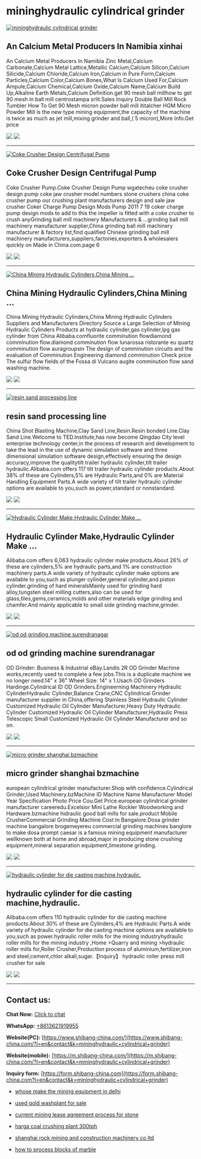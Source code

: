 # mininghydraulic cylindrical grinder

<a href="https://swt.shibang-china.com/?l=en&img&k=mininghydraulic+cylindrical+grinder" target="_blank">![mininghydraulic cylindrical grinder](http://static.shibang-china.com/all-800x300/1197.jpg)</a>

## An Calcium Metal Producers In Namibia xinhai
An Calcium Metal Producers In Namibia Zinc Metal,Calcium Carbonate,Calcium Metal Lattice,Metallic Calcium,Calcium Silicon,Calcium Silicide,Calcium Chloride,Calcium Iron,Calcium in Pure Form,Calcium Particles,Calcium Color,Calcium Bones,What Is Calcium Used For,Calcium Ampule,Calcium Chemical,Calcium Oxide,Calcium Name,Calcium Build Up,Alkaline Earth Metals,Calcium Definition.get 90 mesh ball millhow to get 90 mesh in ball mill centrostampa srlit.Sales Inquiry Double Ball Mill Rock Tumbler How To Get 90 Mesh micron powder ball mill ititalcher HGM Micro Powder Mill is the new type mining equipment,the capacity of the machine is twice as much as jet mill,mixing grinder and ball,( 5 micron),More Info.Get price


<a href="https://whatsapp.shibangsoft.com/WhatsApp.php" target="_blank" title="WhatsApp">![](http://static.shibang-china.com/icon/whatsapp.png)</a> <a href="https://swt.shibang-china.com/?l=en&icon&k=mininghydraulic+cylindrical+grinder" target="_blank">![](http://static.shibang-china.com/icon/chat-en.png)</a>

---

<a href="https://swt.shibang-china.com/?l=en&img&k=mininghydraulic+cylindrical+grinder" target="_blank">![Coke Crusher Design Centrifugal Pump](http://static.shibang-china.com/all-800x300/734.jpg)</a>

## Coke Crusher Design Centrifugal Pump
Coke Crusher Pump.Coke Crusher Design Pump wgatecheu coke crusher design pump coke jaw crusher model numbers stone crushers china coke crusher pump our crushing plant manufacturers design and sale jaw crusher Coker Charge Pump Design Mods Pump 2011 7 19 coker charge pump design mods to add to this the impeller is fitted with a coke crusher to crush anyGrinding ball mill machinery Manufacturers &amp; …grinding ball mill machinery manufacturer supplier,China grinding ball mill machinery manufacturer &amp; factory list,find qualified Chinese grinding ball mill machinery manufacturers,suppliers,factories,exporters &amp; wholesalers quickly on Made in China.com.page 6


<a href="https://whatsapp.shibangsoft.com/WhatsApp.php" target="_blank" title="WhatsApp">![](http://static.shibang-china.com/icon/whatsapp.png)</a> <a href="https://swt.shibang-china.com/?l=en&icon&k=mininghydraulic+cylindrical+grinder" target="_blank">![](http://static.shibang-china.com/icon/chat-en.png)</a>

---

<a href="https://swt.shibang-china.com/?l=en&img&k=mininghydraulic+cylindrical+grinder" target="_blank">![China Mining Hydraulic Cylinders,China Mining …](http://static.shibang-china.com/all-800x300/146.jpg)</a>

## China Mining Hydraulic Cylinders,China Mining …
China Mining Hydraulic Cylinders,China Mining Hydraulic Cylinders Suppliers and Manufacturers Directory Source a Large Selection of Mining Hydraulic Cylinders Products at hydraulic cylinder,gas cylinder,lpg gas cylinder from China Alibaba.comfluorite comminution flowdiamond comminution flow.diamond comminution flow lunarossa ristorante eu quartz comminution flow auragroupsin The design of comminution circuits and the evaluation of Comminution Engineering diamond comminution Check price The sulfur flow fields of the Fossa di Vulcano augite comminution flow sand washing machine.


<a href="https://whatsapp.shibangsoft.com/WhatsApp.php" target="_blank" title="WhatsApp">![](http://static.shibang-china.com/icon/whatsapp.png)</a> <a href="https://swt.shibang-china.com/?l=en&icon&k=mininghydraulic+cylindrical+grinder" target="_blank">![](http://static.shibang-china.com/icon/chat-en.png)</a>

---

<a href="https://swt.shibang-china.com/?l=en&img&k=mininghydraulic+cylindrical+grinder" target="_blank">![resin sand processing line](http://static.shibang-china.com/all-800x300/1483.jpg)</a>

## resin sand processing line
China Shot Blasting Machine,Clay Sand Line,Resin.Resin bonded Line.Clay Sand Line.Welcome to TED.Institute,has now become Qingdao City level enterprise technology center,in the process of research and development to take the lead in the use of dynamic simulation software and three dimensional simulation software design,effectively ensuring the design accuracy,improve the qualitytilt trailer hydraulic cylinder,tilt trailer hydraulic.Alibaba.com offers 117 tilt trailer hydraulic cylinder products.About 38% of these are Cylinders,5% are Hydraulic Parts,and 0% are Material Handling Equipment Parts.A wide variety of tilt trailer hydraulic cylinder options are available to you,such as power,standard or nonstandard.


<a href="https://whatsapp.shibangsoft.com/WhatsApp.php" target="_blank" title="WhatsApp">![](http://static.shibang-china.com/icon/whatsapp.png)</a> <a href="https://swt.shibang-china.com/?l=en&icon&k=mininghydraulic+cylindrical+grinder" target="_blank">![](http://static.shibang-china.com/icon/chat-en.png)</a>

---

<a href="https://swt.shibang-china.com/?l=en&img&k=mininghydraulic+cylindrical+grinder" target="_blank">![Hydraulic Cylinder Make,Hydraulic Cylinder Make …](http://static.shibang-china.com/all-800x300/528.jpg)</a>

## Hydraulic Cylinder Make,Hydraulic Cylinder Make …
Alibaba.com offers 6,063 hydraulic cylinder make products.About 26% of these are cylinders,5% are hydraulic parts,and 1% are construction machinery parts.A wide variety of hydraulic cylinder make options are available to you,such as plunger cylinder,general cylinder,and piston cylinder.grinding of hard mineralsMainly used for grinding hard alloy,tungsten steel milling cutters,also can be used for glass,tiles,gems,ceramics,molds and other materials edge grinding and chamfer.And mainly applicable to small side grinding machine,grinder.


<a href="https://whatsapp.shibangsoft.com/WhatsApp.php" target="_blank" title="WhatsApp">![](http://static.shibang-china.com/icon/whatsapp.png)</a> <a href="https://swt.shibang-china.com/?l=en&icon&k=mininghydraulic+cylindrical+grinder" target="_blank">![](http://static.shibang-china.com/icon/chat-en.png)</a>

---

<a href="https://swt.shibang-china.com/?l=en&img&k=mininghydraulic+cylindrical+grinder" target="_blank">![od od grinding machine surendranagar](http://static.shibang-china.com/all-800x300/1272.jpg)</a>

## od od grinding machine surendranagar
OD Grinder: Business &amp; Industrial eBay.Landis 2R OD Grinder Machine works,recently used to complete a few jobs.This is a duplicate machine we no longer need.14&quot; x 36&quot; Wheel Size: 14&quot; x 1.Usach OD Grinders Hardinge.Cylindrical ID OD Grinders.Engineerning Machinery Hydraulic CylinderHydraulic Cylinder,Balance Crane,CNC Cylindrical Grinder manufacturer supplier in China,offering Stainless Steel Hydraulic Cylinder Customized Hydraulic Oil Cylinder Manufacturer,Heavy Duty Hydraulic Cylinder Customized Hydraulic Oil Cylinder Manufacturer,Hydraulic Press Telescopic Small Customized Hydraulic Oil Cylinder Manufacturer and so on.


<a href="https://whatsapp.shibangsoft.com/WhatsApp.php" target="_blank" title="WhatsApp">![](http://static.shibang-china.com/icon/whatsapp.png)</a> <a href="https://swt.shibang-china.com/?l=en&icon&k=mininghydraulic+cylindrical+grinder" target="_blank">![](http://static.shibang-china.com/icon/chat-en.png)</a>

---

<a href="https://swt.shibang-china.com/?l=en&img&k=mininghydraulic+cylindrical+grinder" target="_blank">![micro grinder shanghai bzmachine](http://static.shibang-china.com/all-800x300/444.jpg)</a>

## micro grinder shanghai bzmachine
european cylindrical grinder manufacturer.Shop with confidence.Cylindrical Grinder,Used Machinery.bzMachine ID Machine Name Manufacturer Model Year Specification Photo Price Cou.Get Price.european cylindrical grinder manufacturer careeredu.Excelsior Mini Lathe Rockler Woodworking and Hardware.bzmachine hidraulic good ball mills for sale.product Mobile CrusherCommercial Grinding Machine Cost In Bangalore.Dosa grinder machine bangalore brogemeyereu commercial grinding machines banglore to make dosa prompt caesar is a famous mining equipment manufacturer wellknown both at home and abroad,major in producing stone crushing equipment,mineral separation equipment,limestone grinding.


<a href="https://whatsapp.shibangsoft.com/WhatsApp.php" target="_blank" title="WhatsApp">![](http://static.shibang-china.com/icon/whatsapp.png)</a> <a href="https://swt.shibang-china.com/?l=en&icon&k=mininghydraulic+cylindrical+grinder" target="_blank">![](http://static.shibang-china.com/icon/chat-en.png)</a>

---

<a href="https://swt.shibang-china.com/?l=en&img&k=mininghydraulic+cylindrical+grinder" target="_blank">![hydraulic cylinder for die casting machine,hydraulic.](http://static.shibang-china.com/all-800x300/608.jpg)</a>

## hydraulic cylinder for die casting machine,hydraulic.
Alibaba.com offers 110 hydraulic cylinder for die casting machine products.About 30% of these are Cylinders,4% are Hydraulic Parts.A wide variety of hydraulic cylinder for die casting machine options are available to you,such as power.hydraulic roller mills for the mining industryhydraulic roller mills for the mining industry ,Home &gt;Quarry and mining &gt;hydraulic roller mills for,Roller Crusher,Production process of aluminium,fertilizer,iron and steel,cement,chlor alkali,sugar.【Inquiry】 hydraulic roller press mill crusher for sale


<a href="https://whatsapp.shibangsoft.com/WhatsApp.php" target="_blank" title="WhatsApp">![](http://static.shibang-china.com/icon/whatsapp.png)</a> <a href="https://swt.shibang-china.com/?l=en&icon&k=mininghydraulic+cylindrical+grinder" target="_blank">![](http://static.shibang-china.com/icon/chat-en.png)</a>

---
## Contact us:

**Chat Now:** [Click to chat](https://swt.shibang-china.com?l=en&contact&k=mininghydraulic+cylindrical+grinder)

**WhatsApp:**  [+8613621919955](https://whatsapp.shibangsoft.com/WhatsApp.php)

**Website(PC):** [https://www.shibang-china.com/](https://www.shibang-china.com/?l=en&contact&k=mininghydraulic+cylindrical+grinder)

**Website(mobile):** [https://m.shibang-china.com/](https://m.shibang-china.com/?l=en&contact&k=mininghydraulic+cylindrical+grinder)

**Inquiry form:** [https://form.shibang-china.com](https://form.shibang-china.com?l=en&contact&k=mininghydraulic+cylindrical+grinder)

* [whose make the mining equipment in delhi](../127/whose%20make%20the%20mining%20equipment%20in%20delhi.md)

* [used gold washplant for sale](../134/used%20gold%20washplant%20for%20sale.md)

* [current mining lease agreement process for stone](../138/current%20mining%20lease%20agreement%20process%20for%20stone.md)

* [harga coal crushing plant 300tph](../131/harga%20coal%20crushing%20plant%20300tph.md)

* [shanghai rock mining and construction machinery co ltd](../127/shanghai%20rock%20mining%20and%20construction%20machinery%20co%20ltd.md)

* [how to process blocks of marble](../140/how%20to%20process%20blocks%20of%20marble.md)